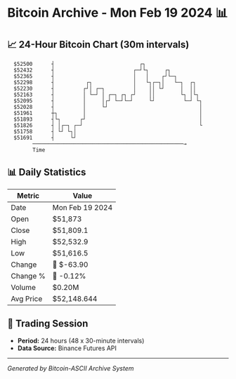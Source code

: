 # Bitcoin Archive - Mon Feb 19 2024 📊

## 📈 24-Hour Bitcoin Chart (30m intervals)

```
  $52500      ┤                           ┌┐                   
  $52432      ┤                         ┌─┘└┐     ┌┐           
  $52365      ┤                         │   │    ┌┘└─┐         
  $52298      ┤          ┌┐             │   └┐┌─┐│   └─┐  ┌┐   
  $52230      ┤         ┌┘│ ┌─┐         │    ││ └┘     │  ││   
  $52163      ┤         │ └─┘ │ ┌─┐ ┌┐ ┌┘    ││        └┐ │└┐  
  $52095      ┤         │     │┌┘ └─┘└─┘     └┘         └─┘ └┐ 
  $52028      ┤         │     └┘                             │ 
  $51961      ┼┐        │                                    │ 
  $51893      ┤└┐      ┌┘                                    │ 
  $51826      ┤ │┌─┐ ┌─┘                                     └ 
  $51758      ┤ └┘ └┐│                                         
  $51691      ┤     └┘                                         
        ────────────────────────────────────────────────→
        Time
```

## 📊 Daily Statistics

| Metric | Value |
|--------|-------|
| Date | Mon Feb 19 2024 |
| Open | $51,873 |
| Close | $51,809.1 |
| High | $52,532.9 |
| Low | $51,616.5 |
| Change | 🔴 $-63.90 |
| Change % | 🔴 -0.12% |
| Volume | $0.20M |
| Avg Price | $52,148.644 |

## 📅 Trading Session

- **Period:** 24 hours (48 x 30-minute intervals)
- **Data Source:** Binance Futures API

---
*Generated by Bitcoin-ASCII Archive System*
